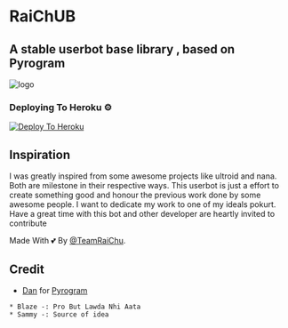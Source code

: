 # RaiChUB
## A stable userbot base library , based on Pyrogram
![logo](https://telegra.ph/file/03084446da5f8c631a678.jpg)

### Deploying To Heroku ⚙
[![Deploy To Heroku](https://www.herokucdn.com/deploy/button.svg)](https://heroku.com/deploy?template=https://github.com/Kishannn07/RaiChUB)

 
## Inspiration 
I was greatly inspired from some awesome projects like ultroid and nana. Both are milestone in their respective ways. This userbot is just a effort to create something good and honour the previous work done by some awesome people. I want to dedicate my work to one of my ideals pokurt. Have a great time with this bot and other developer are heartly invited to contribute


Made With 💕 By [@TeamRaiChu](https://t.me/RaichuOfficial).


## Credit
* [Dan](https://github.com/delivrance) for [Pyrogram](https://github.com/pyrogram/pyrogram)

```
* Blaze -: Pro But Lawda Nhi Aata 
* Sammy -: Source of idea
```

